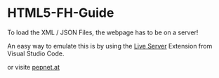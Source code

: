 # HTML5-FH-Guide

To load the XML / JSON Files, the webpage has to be on a server!

An easy way to emulate this is by using the [Live Server](https://marketplace.visualstudio.com/items?itemName=ritwickdey.LiveServer) Extension from Visual Studio Code.

or visite [pepnet.at](https://www.pepnet.at)
